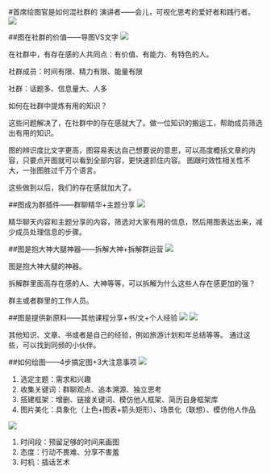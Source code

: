 #首席绘图官是如何混社群的
演讲者——会儿，可视化思考的爱好者和践行者。
![](./_image/2017-02-12-14-40-13.jpg)

##图在社群的价值——导图VS文字
![](./_image/2017-02-12-14-41-58.jpg)

在社群中，有存在感的人共同点：有价值、有能力、有特色的人。

社群成员：时间有限、精力有限、能量有限

社群：话题多、信息量大、人多

如何在社群中提炼有用的知识？

这些问题解决了，在社群中的存在感就大了。做一位知识的搬运工，帮助成员筛选出有用的知识。

图的辨识度比文字更高，图容易表达自己想要说的意思，可以高度概括文章的内容，只要点开图就可以看到全部内容，更快速抓住内容。
图跟时效性相关性不大，一张图胜过千万个语言。

这些做到以后，我们的存在感就加大了。

##图成为群插件——群聊精华+主题分享
![](./_image/2017-02-12-14-55-25.jpg)

精华聊天内容和主题分享的内容，筛选对大家有用的信息，然后用图表达出来，减少成员处理信息的步骤。

##图是抱大神大腿神器——拆解大神+拆解群运营
![](./_image/2017-02-12-14-59-55.jpg)

图是抱大神大腿的神器。

拆解群里面高存在感的人、大神等等，可以拆解为什么这些人存在感更加的强？

群主或者群里的工作人员。

##图是提供新原料——其他课程分享+书/文+个人经验
![](./_image/2017-02-12-15-03-05.jpg)
![](./_image/2017-02-12-15-04-50.jpg)

其他知识、文章、书或者是自己的经验，例如旅游计划和年总结等等。
通过这些，可以找到同频的小伙伴。

##如何绘图——4步搞定图+3大注意事项
![](./_image/2017-02-12-15-06-31.jpg)

1. 选定主题：需求和兴趣
2. 收集关键词：群聊观点、追本溯源、独立思考
3. 搭建框架：增删、链接关键词、模仿他人框架、简历自身框架库
4. 图片美化：具象化（上色+图表+箭头矩形）、场景化（联想）、模仿他人作品

![](./_image/2017-02-12-15-14-03.jpg)

1. 时间段：预留足够的时间来画图
2. 态度：行动不畏难、分享不害羞
3. 时机：插话艺术
